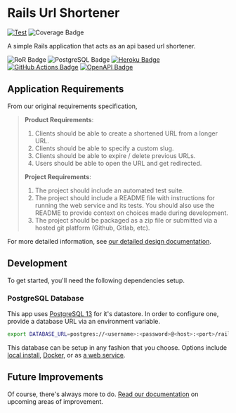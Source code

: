 # Rails Url Shortener

[![Test](https://github.com/truggeri/rails-url-shortener/actions/workflows/test.yml/badge.svg?branch=main)](https://github.com/truggeri/rails-url-shortener/actions/workflows/test.yml)
![Coverage Badge](https://img.shields.io/badge/coverage-98%25-brightgreen.svg)

A simple Rails application that acts as an api based url shortener.

![RoR Badge](https://img.shields.io/badge/-Ruby_On_Rails-b32424?style=flat&labelColor=cc0000&logo=ruby-on-rails&logoColor=white)
![PostgreSQL Badge](https://img.shields.io/badge/-PostgreSQL-426078?style=flat&labelColor=336791&logo=postgresql&logoColor=white)
[![Heroku Badge](https://img.shields.io/badge/-GitHub-322626?style=flat&labelColor=181717&logo=github&logoColor=white)](https://github.com/truggeri/rails-url-shortener)
[![GitHub Actions Badge](https://img.shields.io/badge/-GitHub_Actions-4b93e6?style=flat&labelColor=2088FF&logo=github-actions&logoColor=white)](https://github.com/truggeri/rails-url-shortener/actions)
[![OpenAPI Badge](https://img.shields.io/badge/-OpenAPI_Spec-8dd152?style=flat&labelColor=85EA2D&logo=swagger&logoColor=white)](./docs/api-spec.yaml)

## Application Requirements

From our original requirements specification,

> **Product Requirements**:
>
> 1. Clients should be able to create a shortened URL from a longer URL.
> 2. Clients should be able to specify a custom slug.
> 3. Clients should be able to expire / delete previous URLs.
> 4. Users should be able to open the URL and get redirected.
>
> **Project Requirements**:
>
> 1. The project should include an automated test suite.
> 2. The project should include a README file with instructions for running the web service and its tests. You should also use the README to provide context on choices made during development.
> 3. The project should be packaged as a zip file or submitted via a hosted git platform (Github, Gitlab, etc).

For more detailed information, see [our detailed design documentation](docs/design.md).

## Development

To get started, you'll need the following dependencies setup.

### PostgreSQL Database

This app uses [PostgreSQL 13](https://www.postgresql.org/docs/13/) for it's datastore. In order to configure one, provide a database URL via an environment variable.

```bash
export DATABASE_URL=postgres://<username>:<password>@<host>:<port>/rails_url_shortener
```

This database can be setup in any fashion that you choose. Options include [local install](https://www.postgresql.org/download/), [Docker](https://hub.docker.com/_/postgres?tab=description), or as [a web service](https://www.heroku.com/postgres).

## Future Improvements

Of course, there's always more to do. [Read our documentation](./docs/future_improvements.md) on
upcoming areas of improvement.
